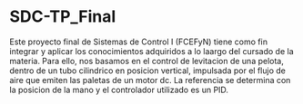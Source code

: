 # SDC-TP_Final
Este proyecto final de Sistemas de Control I (FCEFyN) tiene como fin integrar y aplicar los conocimientos adquiridos a lo laargo del cursado de la materia. Para ello, nos basamos en el control de levitacion de una pelota, dentro de un tubo cilindrico en posicion vertical, impulsada por el flujo de aire que emiten las paletas de un motor dc. La referencia se determina con la posicion de la mano y el controlador utilizado es un PID. 
